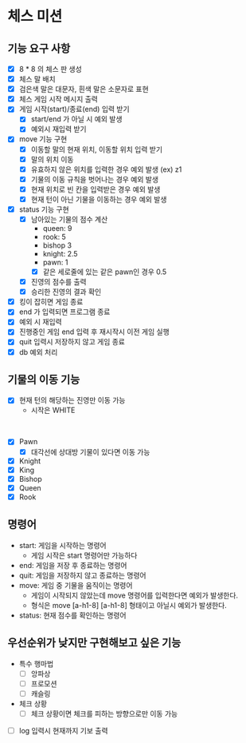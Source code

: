 # 체스 미션

## 기능 요구 사항

* [x] 8 * 8 의 체스 판 생성
* [x] 체스 말 배치
* [x] 검은색 말은 대문자, 흰색 말은 소문자로 표현
* [x] 체스 게임 시작 메시지 출력
* [x] 게임 시작(start)/종료(end) 입력 받기
  * [x] start/end 가 아닐 시 예외 발생
  * [x] 예외시 재입력 받기
* [x] move 기능 구현
  * [x] 이동할 말의 현재 위치, 이동할 위치 입력 받기
  * [x] 말의 위치 이동
  * [x] 유효하지 않은 위치를 입력한 경우 예외 발생 (ex) z1
  * [x] 기물의 이동 규칙을 벗어나는 경우 예외 발생
  * [x] 현재 위치로 빈 칸을 입력받은 경우 예외 발생
  * [x] 현재 턴이 아닌 기물을 이동하는 경우 예외 발생
* [x] status 기능 구현
  * [x] 남아있는 기물의 점수 계산
    * queen: 9
    * rook: 5
    * bishop 3
    * knight: 2.5
    * pawn: 1
    * [x] 같은 세로줄에 있는 같은 pawn인 경우 0.5
  * [x] 진영의 점수를 출력
  * [x] 승리한 진영의 결과 확인
* [x] 킹이 잡히면 게임 종료
* [x] end 가 입력되면 프로그램 종료
* [x] 예외 시 재입력
* [x] 진행중인 게임 end 입력 후 재시작시 이전 게임 실행
* [x] quit 입력시 저장하지 않고 게임 종료
* [x] db 예외 처리

## 기물의 이동 기능

* [x] 현재 턴의 해당하는 진영만 이동 가능
  * 시작은 WHITE

<br>

* [x] Pawn
  * [x] 대각선에 상대방 기물이 있다면 이동 가능
* [x] Knight
* [x] King
* [x] Bishop
* [x] Queen
* [x] Rook

## 명령어

* start: 게임을 시작하는 명령어
  * 게임 시작은 start 명령어만 가능하다
* end: 게임을 저장 후 종료하는 명령어
* quit: 게임을 저장하지 않고 종료하는 명령어
* move: 게임 중 기물을 움직이는 명령어
  * 게임이 시작되지 않았는데 move 명령어를 입력한다면 예외가 발생한다.
  * 형식은 move [a-h1-8] [a-h1-8] 형태이고 아닐시 예외가 발생한다.
* status: 현재 점수를 확인하는 명령어

## 우선순위가 낮지만 구현해보고 싶은 기능

* 특수 행마법
  * [ ] 앙파상
  * [ ] 프로모션
  * [ ] 캐슬링
* 체크 상황
  * [ ] 체크 상황이면 체크를 피하는 방향으로만 이동 가능
* [ ] log 입력시 현재까지 기보 출력
